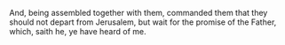 And, being assembled together with them, commanded them that they should not depart from Jerusalem, but wait for the promise of the Father, which, saith he, ye have heard of me.
